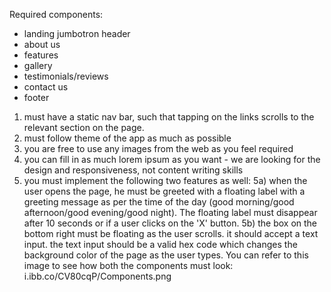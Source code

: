 Required components:

- landing jumbotron header
- about us
- features
- gallery
- testimonials/reviews
- contact us
- footer

1. must have a static nav bar, such that tapping on the links scrolls to the relevant section on the page.
2. must follow theme of the app as much as possible
3. you are free to use any images from the web as you feel required
4. you can fill in as much lorem ipsum as you want - we are looking for the design and responsiveness, not content writing skills
5. you must implement the following two features as well:
   5a) when the user opens the page, he must be greeted with a floating label with a greeting message as per the time of the day (good morning/good afternoon/good evening/good night). The floating label must disappear after 10 seconds or if a user clicks on the 'X' button.
   5b) the box on the bottom right must be floating as the user scrolls. it should accept a text input. the text input should be a valid hex code which changes the background color of the page as the user types.
   You can refer to this image to see how both the components must look: i.ibb.co/CV80cqP/Components.png
